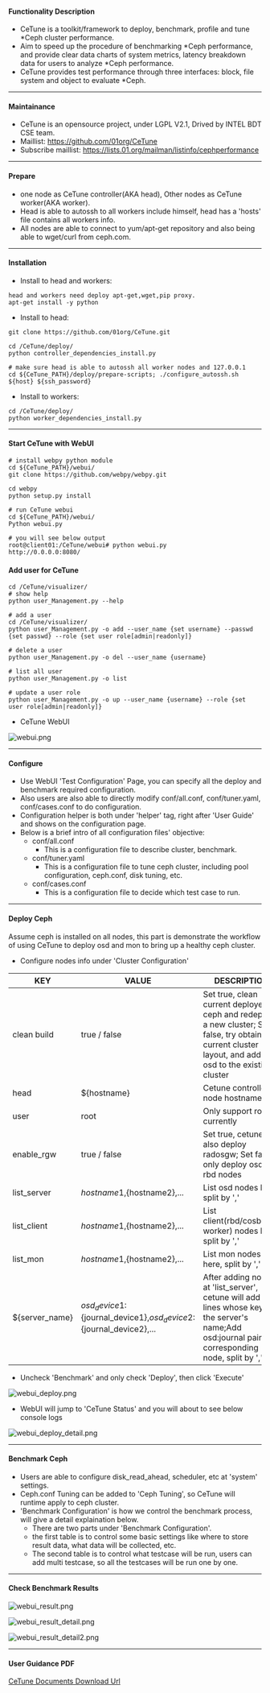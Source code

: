 
#### Functionality Description
- CeTune is a toolkit/framework to deploy, benchmark, profile and tune *Ceph cluster performance. 
- Aim to speed up the procedure of benchmarking *Ceph performance, and provide clear data charts of system metrics, latency breakdown data for users to analyze *Ceph performance.
- CeTune provides test performance through three interfaces: block, file system and object to evaluate *Ceph.

* * *
#### Maintainance
- CeTune is an opensource project, under LGPL V2.1, Drived by INTEL BDT CSE team.
- Maillist: https://github.com/01org/CeTune
- Subscribe maillist: https://lists.01.org/mailman/listinfo/cephperformance

* * *
#### Prepare
- one node as CeTune controller(AKA head), Other nodes as CeTune worker(AKA worker).
- Head is able to autossh to all workers include himself, head has a 'hosts' file contains all workers info.
- All nodes are able to connect to yum/apt-get repository and also being able to wget/curl from ceph.com.

* * *
#### Installation
- Install to head and workers:

```
head and workers need deploy apt-get,wget,pip proxy.
apt-get install -y python
```

- Install to head:

```
git clone https://github.com/01org/CeTune.git

cd /CeTune/deploy/
python controller_dependencies_install.py

# make sure head is able to autossh all worker nodes and 127.0.0.1
cd ${CeTune_PATH}/deploy/prepare-scripts; ./configure_autossh.sh ${host} ${ssh_password}
```

- Install to workers:

```
cd /CeTune/deploy/
python worker_dependencies_install.py
```

* * *
#### Start CeTune with WebUI

```
# install webpy python module
cd ${CeTune_PATH}/webui/ 
git clone https://github.com/webpy/webpy.git

cd webpy
python setup.py install

# run CeTune webui
cd ${CeTune_PATH}/webui/
Python webui.py

# you will see below output
root@client01:/CeTune/webui# python webui.py
http://0.0.0.0:8080/
```

#### Add user for CeTune

```
cd /CeTune/visualizer/
# show help
python user_Management.py --help

# add a user
cd /CeTune/visualizer/
python user_Management.py -o add --user_name {set username} --passwd {set passwd} --role {set user role[admin|readonly]}

# delete a user
python user_Management.py -o del --user_name {username}

# list all user
python user_Management.py -o list

# update a user role
python user_Management.py -o up --user_name {username} --role {set user role[admin|readonly]}
```

- CeTune WebUI

![webui.png](static/pic/webui.png)

* * *
#### Configure
- Use WebUI 'Test Configuration' Page, you can specify all the deploy and benchmark required configuration.
- Also users are also able to directly modify conf/all.conf, conf/tuner.yaml, conf/cases.conf to do configuration.
- Configuration helper is both under 'helper' tag, right after 'User Guide' and shows on the configuration page.
- Below is a brief intro of all configuration files' objective:
    - conf/all.conf
        - This is a configuration file to describe cluster, benchmark.
    - conf/tuner.yaml
        - This is a configuration file to tune ceph cluster, including pool configuration, ceph.conf, disk tuning, etc.
    - conf/cases.conf
        - This is a configuration file to decide which test case to run.

* * *
#### Deploy Ceph
Assume ceph is installed on all nodes, this part is demonstrate the workflow of using CeTune to deploy osd and mon to bring up a healthy ceph cluster.
- Configure nodes info under 'Cluster Configuration'

| KEY | VALUE | DESCRIPTION |
| --- | ----- | ----------- |
| clean build | true / false | Set true, clean current deployed ceph and redeploy a new cluster; Set false, try obtain current cluster layout, and add new osd to the existing cluster |
| head | ${hostname} | Cetune controller node hostname |
| user | root | Only support root currently |
| enable_rgw | true / false | Set true, cetune will also deploy radosgw; Set false, only deploy osd and rbd nodes |
| list_server | ${hostname1},${hostname2},... | List osd nodes here, split by ',' |
| list_client | ${hostname1},${hostname2},... | List client(rbd/cosbench worker) nodes here, split by ',' |
| list_mon | ${hostname1},${hostname2},... | List mon nodes here, split by ',' |
| ${server_name} | ${osd_device1}:${journal_device1},${osd_device2}:${journal_device2},... | After adding nodes at 'list_server', cetune will add new lines whose key is the server's name;Add osd:journal pair to corresponding node, split by ',' |

- Uncheck 'Benchmark' and only check 'Deploy', then click 'Execute'

![webui_deploy.png](static/pic/webui_deploy.png)

- WebUI will jump to 'CeTune Status' and you will about to see below console logs

![webui_deploy_detail.png](static/pic/webui_deploy_detail.png)


* * *
#### Benchmark Ceph
- Users are able to configure disk_read_ahead, scheduler, etc at 'system' settings.
- Ceph.conf Tuning can be added to 'Ceph Tuning', so CeTune will runtime apply to ceph cluster.
- 'Benchmark Configuration' is how we control the benchmark process, will give a detail explaination below.
    - There are two parts under 'Benchmark Configuration'.
    - the first table is to control some basic settings like where to store result data, what data will be collected, etc.
    - The second table is to control what testcase will be run, users can add multi testcase, so all the testcases will be run one by one.



* * *
#### Check Benchmark Results

![webui_result.png](static/pic/webui_result.png)

![webui_result_detail.png](static/pic/webui_result_detail.png)

![webui_result_detail2.png](static/pic/webui_result_detail2.png)


* * *
#### User Guidance PDF
[CeTune Documents Download Url](https://github.com/01org/CeTune/blob/master/CeTune%20Document.pdf)

